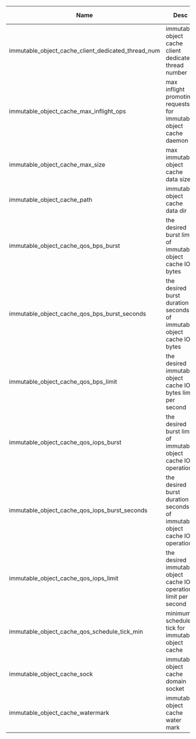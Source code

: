 | Name | Desc | Level | Type | non-Daemon Default | Daemon Default | Min | Max | Valid Values | verbatim | See also | Flags | Services | Validator | Long Desc | Tags |
| --- | --- | --- | --- | --- | --- | --- | --- | --- | --- | --- | --- | --- | --- | --- | --- |
| <span id="SP_immutable_object_cache_client_dedicated_thread_num">immutable_object_cache_client_dedicated_thread_num</span> |  immutable object cache client dedicated thread number | Advanced | Uint | 2 |  |  |  |  |  |  |  | immutable-object-cache |  |  |  |
| <span id="SP_immutable_object_cache_max_inflight_ops">immutable_object_cache_max_inflight_ops</span> |  max inflight promoting requests for immutable object cache daemon | Advanced | Uint | 128 |  |  |  |  |  |  |  | immutable-object-cache |  |  |  |
| <span id="SP_immutable_object_cache_max_size">immutable_object_cache_max_size</span> |  max immutable object cache data size | Advanced | Size | 1_G |  |  |  |  |  |  |  | immutable-object-cache |  |  |  |
| <span id="SP_immutable_object_cache_path">immutable_object_cache_path</span> |  immutable object cache data dir | Advanced | Str | /tmp/ceph_immutable_object_cache |  |  |  |  |  |  |  | immutable-object-cache |  |  |  |
| <span id="SP_immutable_object_cache_qos_bps_burst">immutable_object_cache_qos_bps_burst</span> |  the desired burst limit of immutable object cache IO bytes | Advanced | Uint | 0 |  |  |  |  |  |  |  | immutable-object-cache |  |  |  |
| <span id="SP_immutable_object_cache_qos_bps_burst_seconds">immutable_object_cache_qos_bps_burst_seconds</span> |  the desired burst duration in seconds of immutable object cache IO bytes | Advanced | Secs | 1 |  | 1 |  |  |  |  |  | immutable-object-cache |  |  |  |
| <span id="SP_immutable_object_cache_qos_bps_limit">immutable_object_cache_qos_bps_limit</span> |  the desired immutable object cache IO bytes limit per second | Advanced | Uint | 0 |  |  |  |  |  |  |  | immutable-object-cache |  |  |  |
| <span id="SP_immutable_object_cache_qos_iops_burst">immutable_object_cache_qos_iops_burst</span> |  the desired burst limit of immutable object cache IO operations | Advanced | Uint | 0 |  |  |  |  |  |  |  | immutable-object-cache |  |  |  |
| <span id="SP_immutable_object_cache_qos_iops_burst_seconds">immutable_object_cache_qos_iops_burst_seconds</span> |  the desired burst duration in seconds of immutable object cache IO operations | Advanced | Secs | 1 |  | 1 |  |  |  |  |  | immutable-object-cache |  |  |  |
| <span id="SP_immutable_object_cache_qos_iops_limit">immutable_object_cache_qos_iops_limit</span> |  the desired immutable object cache IO operations limit per second | Advanced | Uint | 0 |  |  |  |  |  |  |  | immutable-object-cache |  |  |  |
| <span id="SP_immutable_object_cache_qos_schedule_tick_min">immutable_object_cache_qos_schedule_tick_min</span> |  minimum schedule tick for immutable object cache | Advanced | Millisecs | 50 |  | 1 |  |  |  |  |  | immutable-object-cache |  |  |  |
| <span id="SP_immutable_object_cache_sock">immutable_object_cache_sock</span> |  immutable object cache domain socket | Advanced | Str | /var/run/ceph/immutable_object_cache_sock |  |  |  |  |  |  |  | immutable-object-cache |  |  |  |
| <span id="SP_immutable_object_cache_watermark">immutable_object_cache_watermark</span> |  immutable object cache water mark | Advanced | Float | 0.9 |  |  |  |  |  |  |  | immutable-object-cache |  |  |  |
